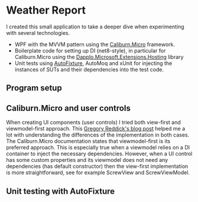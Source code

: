 # Weather Report
I created this small application to take a deeper dive when experimenting with several technologies.
- WPF with the MVVM pattern using the [Caliburn.Micro](https://github.com/Caliburn-Micro/Caliburn.Micro) framework.
- Boilerplate code for setting up DI (net8-style), in particular for Caliburn.Micro using the [Dapplo.Microsoft.Extensions.Hosting](https://github.com/dapplo/Dapplo.Microsoft.Extensions.Hosting#dapplomicrosoftextensionshostingcaliburnmicro) library
- Unit tests using [AutoFixture](https://autofixture.github.io/docs/quick-start/), AutoMoq and xUnit for injecting the instances of SUTs and their dependencies into the test code.

## Program setup

## Caliburn.Micro and user controls
When creating UI components (user controls) I tried both view-first and viewmodel-first approach.
This [Gregory Reddick's blog post](https://blog.xoc.net/2018/06/using-usercontrols-with-caliburnmicro.html) helped me a lot with understanding the differences of the implementation in both cases.
The Caliburn.Micro documentation states that viewmodel-first is its preferred approach. This is especially true when a viewmodel relies on a DI container to inject the necessary dependencies.
However, when a UI control has some custom properties and its viewmodel does not need any dependencies (has default constructor) then the view-first implementation is more straightforward, see for example ScrewView and ScrewViewModel.

## Unit testing with AutoFixture